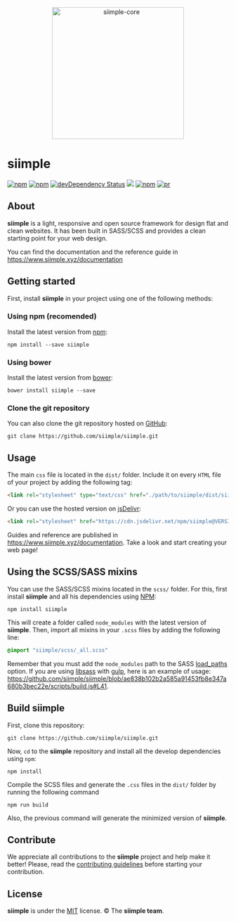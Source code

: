 <div align="center">
  <img height="300px" src="https://rawgit.com/siimple/siimple/master/media/logo-inverted.png" alt="siimple-core">
  <br>
</div>

# siimple

[![npm](https://img.shields.io/npm/v/siimple.svg?style=flat-square)](https://www.npmjs.com/package/siimple)
[![npm](https://img.shields.io/npm/dt/siimple.svg?style=flat-square)](https://www.npmjs.com/package/siimple)
[![devDependency Status](https://david-dm.org/siimple/siimple/dev-status.svg?style=flat-square)](https://david-dm.org/siimple/siimple#info=devDependencies)
[![](https://data.jsdelivr.com/v1/package/npm/siimple/badge)](https://www.jsdelivr.com/package/npm/siimple)
[![npm](https://img.shields.io/npm/l/siimple.svg?style=flat-square)](https://github.com/siimpl/siimple)
[![pr](https://img.shields.io/badge/PRs-welcome-brightgreen.svg?style=flat-square)]()


## About

**siimple** is a light, responsive and open source framework for design flat and clean websites. It has been built in SASS/SCSS and provides a clean starting point for your web design.

You can find the documentation and the reference guide in https://www.siimple.xyz/documentation

## Getting started

First, install **siimple** in your project using one of the following methods:

### Using npm (recomended)

Install the latest version from [npm](http://npmjs.org/package/siimple):

```
npm install --save siimple
```

### Using bower 

Install the latest version from [bower](http://bower.io):

```
bower install siimple --save
```


### Clone the git repository

You can also clone the git repository hosted on [GitHub](https://github.com/siimple/siimple):

```
git clone https://github.com/siimple/siimple.git
```

## Usage

The main `css` file is located in the `dist/` folder. Include it on every `HTML` file of your project by adding the following tag:

```html
<link rel="stylesheet" type="text/css" href="./path/to/siimple/dist/siimple.css">
```

Or you can use the hosted version on [jsDelivr](https://www.jsdelivr.com/projects/siimple):

```html
<link rel="stylesheet" href="https://cdn.jsdelivr.net/npm/siimple@VERSION/dist/siimple.min.css">
```

Guides and reference are published in https://www.siimple.xyz/documentation. Take a look and start creating your web page!

## Using the SCSS/SASS mixins

You can use the SASS/SCSS mixins located in the `scss/` folder. For this, first install **siimple** and all his dependencies using [NPM](http://npmjs.com):

```
npm install siimple
```

This will create a folder called `node_modules` with the latest version of **siimple**. Then, import all mixins in your `.scss` files by adding the following line:

```sass
@import "siimple/scss/_all.scss"
```

Remember that you must add the `node_modules` path to the SASS [load_paths](http://sass-lang.com/documentation/file.SASS_REFERENCE.html#load_paths-option) option. If you are using [libsass](https://github.com/sass/node-sass#includepaths) with [gulp](http://gulpjs.com), here is an example of usage: https://github.com/siimple/siimple/blob/ae838b102b2a585a91453fb8e347a680b3bec22e/scripts/build.js#L41.


## Build siimple

First, clone this repository:

```
git clone https://github.com/siimple/siimple.git
```

Now, `cd` to the **siimple** repository and install all the develop dependencies using `npm`:

```
npm install
```

Compile the SCSS files and generate the `.css` files in the `dist/` folder by running the following command

```
npm run build
```

Also, the previous command will  generate the minimized version of **siimple**.


## Contribute

We appreciate all contributions to the **siimple** project and help make it better! Please, read the [contributing guidelines](./CONTRIBUTING.md) before starting your contribution.

## License

**siimple** is under the [MIT](LICENSE) license. &copy; The **siimple team**.
